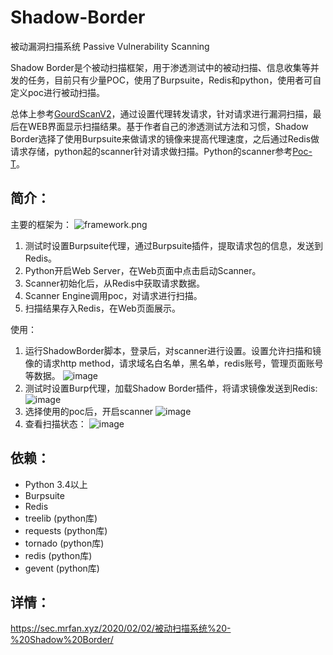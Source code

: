 # Shadow-Border
被动漏洞扫描系统 Passive Vulnerability Scanning

Shadow Border是个被动扫描框架，用于渗透测试中的被动扫描、信息收集等并发的任务，目前只有少量POC，使用了Burpsuite，Redis和python，使用者可自定义poc进行被动扫描。

总体上参考[GourdScanV2](https://github.com/ysrc/GourdScanV2)，通过设置代理转发请求，针对请求进行漏洞扫描，最后在WEB界面显示扫描结果。基于作者自己的渗透测试方法和习惯，Shadow Border选择了使用Burpsuite来做请求的镜像来提高代理速度，之后通过Redis做请求存储，python起的scanner针对请求做扫描。Python的scanner参考[Poc-T](https://github.com/Xyntax/POC-T)。


## 简介：
主要的框架为：
![framework.png](http://148.70.228.11/upload/0f751b72ab73ca6bcf5a76881f0e085b.png)
1. 测试时设置Burpsuite代理，通过Burpsuite插件，提取请求包的信息，发送到Redis。
2. Python开启Web Server，在Web页面中点击启动Scanner。
3. Scanner初始化后，从Redis中获取请求数据。
4. Scanner Engine调用poc，对请求进行扫描。
5. 扫描结果存入Redis，在Web页面展示。

使用：
1. 运行ShadowBorder脚本，登录后，对scanner进行设置。设置允许扫描和镜像的请求http method，请求域名白名单，黑名单，redis账号，管理页面账号等数据。
![image](http://148.70.228.11/upload/0609016cd9b2f252dbadbb5bcb6d88dc.png)
2. 测试时设置Burp代理，加载Shadow Border插件，将请求镜像发送到Redis:
![image](http://148.70.228.11/upload/1d55900a28e9e3e4569954a3dc6c2f88.png)
3. 选择使用的poc后，开启scanner
![image](http://148.70.228.11/upload/d9d9cb65d84258f2470b69f5963a3247.png)
4. 查看扫描状态：
![image](http://148.70.228.11/upload/77f0e59fd36b22df4fd181ae4d523d46.png)

## 依赖：
- Python 3.4以上
- Burpsuite
- Redis
- treelib (python库)
- requests (python库)
- tornado (python库)
- redis (python库)
- gevent (python库)


## 详情：
https://sec.mrfan.xyz/2020/02/02/被动扫描系统%20-%20Shadow%20Border/